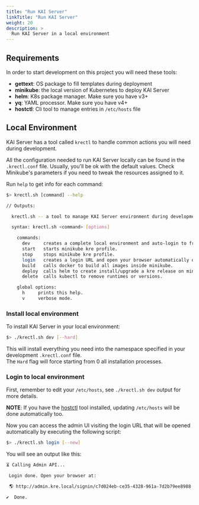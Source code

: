 ```yaml
---
title: "Run KAI Server"
linkTitle: "Run KAI Server"
weight: 20
description: >
  Run KAI Server in a local environment
---
```


## Requirements

In order to start development on this project you will need these tools:

- **gettext**: OS package to fill templates during deployment
- **minikube**: the local version of Kubernetes to deploy KAI Server
- **helm**: K8s package manager. Make sure you have v3+
- **yq**: YAML processor. Make sure you have v4+
- **hostctl**: Cli tool to manage entries in `/etc/hosts` file

## Local Environment

KAI Server has a tool called `krectl` to handle common actions you will need during development.

All the configuration needed to run KAI Server locally can be found in the `.krectl.conf` file. Usually, you'll be ok with the default values. Check Minikube's parameters if you need to tweak the resources assigned to it.

Run `help` to get info for each command:

```sh
$> krectl.sh [command] --help

// Outputs:

  krectl.sh -- a tool to manage KAI Server environment during development.

  syntax: krectl.sh <command> [options]

    commands:
      dev     creates a complete local environment and auto-login to frontend.
      start   starts minikube kre profile.
      stop    stops minikube kre profile.
      login   creates a login URL and open your browser automatically on the admin page.
      build   calls docker to build all images inside minikube.
      deploy  calls helm to create install/upgrade a kre release on minikube.
      delete  calls kubectl to remove runtimes or versions.

    global options:
      h     prints this help.
      v     verbose mode.
```

### Install local environment

To install KAI Server in your local environment:

```sh
$> ./krectl.sh dev [--hard]
```

This will install everything you need into the namespace specified in your development `.krectl.conf` file.  
The `Hard` flag will force starting from 0 all installation processes.

### Login to local environment

First, remember to edit your `/etc/hosts`, see `./krectl.sh dev` output for more details.

**NOTE**: If you have the [hostctl](https://github.com/guumaster/hostctl) tool installed, updating `/etc/hosts` will be done automatically too.

Now you can access the admin UI visiting the login URL that will be opened automatically by executing the following script:

```sh
$> ./krectl.sh login [--new]
```

You will see an output like this:

```sh
⏳ Calling Admin API...

 Login done. Open your browser at:

 🌎 http://admin.kre.local/signin/c7d024eb-ce35-4328-961a-7d2b79ee8988

✔️  Done.
```
